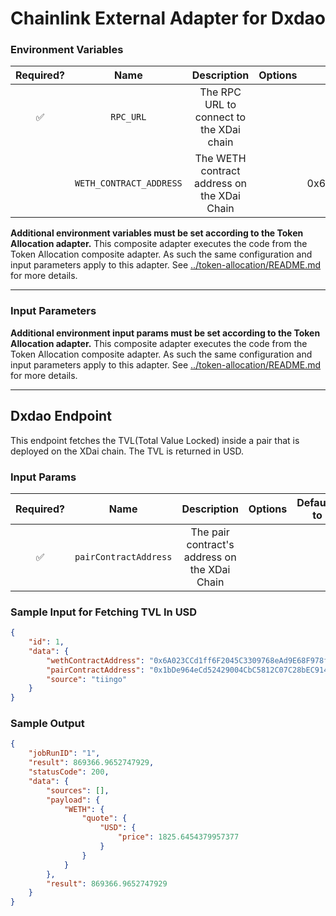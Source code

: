 # Chainlink External Adapter for Dxdao

### Environment Variables

| Required? |            Name            |               Description                |       Options       | Defaults to |
| :-------: | :------------------------: | :--------------------------------------: | :-----------------: | :---------: |
|    ✅     | `RPC_URL`  |   The RPC URL to connect to the XDai chain    |  |             |
|         | `WETH_CONTRACT_ADDRESS`  |   The WETH contract address on the XDai Chain    |  |     0x6A023CCd1ff6F2045C3309768eAd9E68F978f6e1        |      

**Additional environment variables must be set according to the Token Allocation adapter.**
This composite adapter executes the code from the Token Allocation composite adapter. As such the same configuration and input parameters apply to this adapter. See [../token-allocation/README.md](../token-allocation/README.md) for more details.

---

### Input Parameters

**Additional environment input params must be set according to the Token Allocation adapter.**
This composite adapter executes the code from the Token Allocation composite adapter. As such the same configuration and input parameters apply to this adapter. See [../token-allocation/README.md](../token-allocation/README.md) for more details.

---

## Dxdao Endpoint

This endpoint fetches the TVL(Total Value Locked) inside a pair that is deployed on the XDai chain.  The TVL is returned in USD.

### Input Params

| Required? |            Name            |               Description                |       Options       | Defaults to |
| :-------: | :------------------------: | :--------------------------------------: | :-----------------: | :---------: |
|    ✅     | `pairContractAddress` | The pair contract's address on the XDai Chain |   |             |


### Sample Input for Fetching TVL In USD

```json
{
    "id": 1,
    "data": {
        "wethContractAddress": "0x6A023CCd1ff6F2045C3309768eAd9E68F978f6e1",
        "pairContractAddress": "0x1bDe964eCd52429004CbC5812C07C28bEC9147e9",
        "source": "tiingo"
    }
}
```

### Sample Output

```json
{
    "jobRunID": "1",
    "result": 869366.9652747929,
    "statusCode": 200,
    "data": {
        "sources": [],
        "payload": {
            "WETH": {
                "quote": {
                    "USD": {
                        "price": 1825.6454379957377
                    }
                }
            }
        },
        "result": 869366.9652747929
    }
}
```
